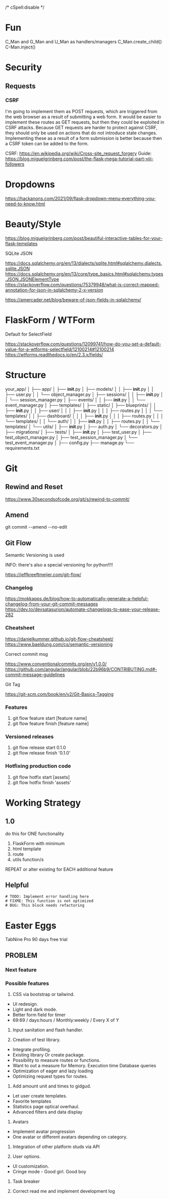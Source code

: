 /* cSpell:disable */

# Fun

C_Man and G_Man and U_Man as handlers/managers
C_Man.create_child()
C-Man.inject()

# Security

## Requests

### CSRF

I'm going to implement them as POST requests, which are triggered from the web browser as a result of submitting a web form.
It would be easier to implement these routes as GET requests, but then they could be exploited in CSRF attacks.
Because GET requests are harder to protect against CSRF, they should only be used on actions that do not introduce state changes.
Implementing these as a result of a form submission is better because then a CSRF token can be added to the form.

CSRF: https://en.wikipedia.org/wiki/Cross-site_request_forgery
Guide: https://blog.miguelgrinberg.com/post/the-flask-mega-tutorial-part-viii-followers


# Dropdowns
https://hackanons.com/2021/09/flask-dropdown-menu-everything-you-need-to-know.html

# Beauty/Style
https://blog.miguelgrinberg.com/post/beautiful-interactive-tables-for-your-flask-templates

SQLite JSON

https://docs.sqlalchemy.org/en/13/dialects/sqlite.html#sqlalchemy.dialects.sqlite.JSON
https://docs.sqlalchemy.org/en/13/core/type_basics.html#sqlalchemy.types.JSON.JSONElementType
https://stackoverflow.com/questions/75379948/what-is-correct-mapped-annotation-for-json-in-sqlalchemy-2-x-version

https://amercader.net/blog/beware-of-json-fields-in-sqlalchemy/

# FlaskForm / WTForm

Default for SelectField

https://stackoverflow.com/questions/12099741/how-do-you-set-a-default-value-for-a-wtforms-selectfield/12100214#12100214
https://wtforms.readthedocs.io/en/2.3.x/fields/

# Structure

your_app/
│
├── app/
│   ├── __init__.py
│   ├── models/
│   │   ├── __init__.py
│   │   ├── user.py
│   │   └── object_manager.py
│   ├── sessions/
│   │   ├── __init__.py
│   │   └── session_manager.py
│   ├── events/
│   │   ├── __init__.py
│   │   └── event_manager.py
│   ├── templates/
│   ├── static/
│   ├── blueprints/
│   │   ├── __init__.py
│   │   ├── user/
│   │   │   ├── __init__.py
│   │   │   ├── routes.py
│   │   │   └── templates/
│   │   ├── dashboard/
│   │   │   ├── __init__.py
│   │   │   ├── routes.py
│   │   │   └── templates/
│   │   └── auth/
│   │       ├── __init__.py
│   │       ├── routes.py
│   │       └── templates/
│   └── utils/
│       ├── __init__.py
│       ├── auth.py
│       └── decorators.py
│
├── migrations/
│
├── tests/
│   ├── __init__.py
│   ├── test_user.py
│   ├── test_object_manager.py
│   ├── test_session_manager.py
│   └── test_event_manager.py
│
├── config.py
├── manage.py
└── requirements.txt


# Git

## Rewind and Reset

https://www.30secondsofcode.org/git/s/rewind-to-commit/

## Amend

git commit --amend --no-edit

## Git Flow

Semantic Versioning is used

INFO: there's also a special versioning for python!!!!

https://jeffkreeftmeijer.com/git-flow/

### Changelog

https://mokkapps.de/blog/how-to-automatically-generate-a-helpful-changelog-from-your-git-commit-messages
https://dev.to/devsatasurion/automate-changelogs-to-ease-your-release-282

### Cheatsheet

https://danielkummer.github.io/git-flow-cheatsheet/
https://www.baeldung.com/cs/semantic-versioning

Correct commit msg

https://www.conventionalcommits.org/en/v1.0.0/
https://github.com/angular/angular/blob/22b96b9/CONTRIBUTING.md#-commit-message-guidelines

Git Tag

https://git-scm.com/book/en/v2/Git-Basics-Tagging

### Features

1. git flow feature start [feature name]
2. git flow feature finish [feature name]

### Versioned releases

1. git flow release start 0.1.0
2. git flow release finish '0.1.0'

### Hotfixing production code

1. git flow hotfix start [assets]
2. git flow hotfix finish 'assets'

# Working Strategy

## 1.0

do this for ONE functionality

1. FlaskForm with minimum
2. html template
3. route
4. utils function/s

REPEAT or alter existing for EACH additional feature

## Helpful

    # TODO: Implement error handling here
    # FIXME: This function is not optimized
    # BUG: This block needs refactoring

# Easter Eggs

TabNine Pro 90 days free trial

## PROBLEM

### Next feature



### Possible features

1. CSS via bootstrap or tailwind. 
- UI redesign. 
- Light and dark mode. 
- Better form field for timer
- 69:69 / days:hours / Monthly:weekly / Every X of Y

1. Input sanitation and flash handler. 

2. Creation of test library. 
- Integrate profiling. 
- Existing library Or create package. 
- Possibility to measure routes or functions. 
- Want to out a measure for Memory. Execution time Database queries 
- Optimization of eager and lazy loading 
- Optimizing request types for routes. 

1. Add amount unit and times to gidgud. 
- Let user create templates. 
- Favorite templates 
- Statistics page optical overhaul. 
- Advanced filters and data display 

1. Avatars 
- Implement avatar progression 
- One avatar or different avatars depending on category.

1. Integration of other platform studs via API 

2. User options. 
- UI customization. 
- Cringe mode - Good girl. Good boy 

1. Task breaker 

2. Correct read me and implement development log 